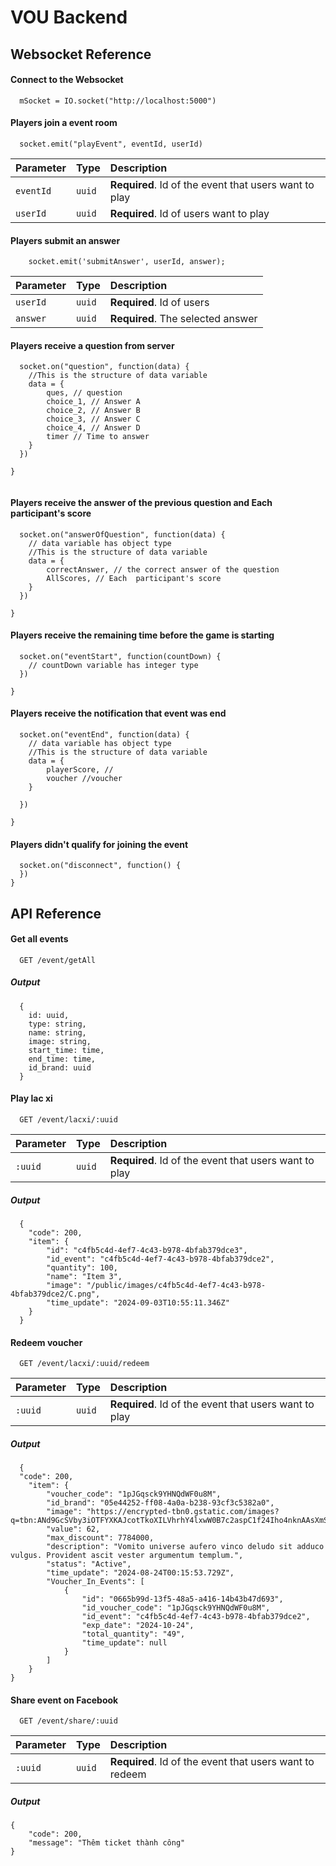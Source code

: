 
# VOU Backend

## Websocket Reference

#### Connect to the Websocket

```http
  mSocket = IO.socket("http://localhost:5000")
```

#### Players join a event room
```http
  socket.emit("playEvent", eventId, userId)
```

| Parameter | Type     | Description                       |
| :-------- | :------- | :-------------------------------- |
| `eventId` | `uuid`   | **Required**. Id of the event that users want to play |
| `userId` | `uuid`   | **Required**. Id of users want to play |


#### Players submit an answer

```http
    socket.emit('submitAnswer', userId, answer);
```

| Parameter | Type     | Description                       |
| :-------- | :------- | :-------------------------------- |
| `userId` | `uuid`   | **Required**. Id of users  |
| `answer` | `uuid`   | **Required**. The selected answer |


#### Players receive a question from server
```http
  socket.on("question", function(data) {
    //This is the structure of data variable
    data = {
        ques, // question
        choice_1, // Answer A
        choice_2, // Answer B
        choice_3, // Answer C
        choice_4, // Answer D
        timer // Time to answer
    }
  })
  
}


```


#### Players receive the answer of the previous question and  Each  participant's score
```http
  socket.on("answerOfQuestion", function(data) {
    // data variable has object type 
    //This is the structure of data variable
    data = {
        correctAnswer, // the correct answer of the question
        AllScores, // Each  participant's score
    }
  })
  
}
```


#### Players receive the remaining time before the game is starting
```http
  socket.on("eventStart", function(countDown) {
    // countDown variable has integer type 
  })
  
}
```

#### Players receive the notification that event was end
```http
  socket.on("eventEnd", function(data) {
    // data variable has object type 
    //This is the structure of data variable
    data = {
        playerScore, //
        voucher //voucher
    } 
    
  })
  
}
```


#### Players didn't qualify for joining the event 
```http
  socket.on("disconnect", function() {
  })
}
```

## API Reference

#### Get all events

```http
  GET /event/getAll
```

##### Output 

```http
  {
    id: uuid,
    type: string,
    name: string,
    image: string,
    start_time: time,
    end_time: time,
    id_brand: uuid
  }
```


#### Play lac xi 

```http
  GET /event/lacxi/:uuid
```
| Parameter | Type     | Description                       |
| :-------- | :------- | :-------------------------------- |
| `:uuid`    | `uuid`   | **Required**. Id of the event that users want to play |


##### Output 

```http
  {
    "code": 200,
    "item": {
        "id": "c4fb5c4d-4ef7-4c43-b978-4bfab379dce3",
        "id_event": "c4fb5c4d-4ef7-4c43-b978-4bfab379dce2",
        "quantity": 100,
        "name": "Item 3",
        "image": "/public/images/c4fb5c4d-4ef7-4c43-b978-4bfab379dce2/C.png",
        "time_update": "2024-09-03T10:55:11.346Z"
    }
  }
```


#### Redeem voucher 

```http
  GET /event/lacxi/:uuid/redeem
```
| Parameter | Type     | Description                       |
| :-------- | :------- | :-------------------------------- |
| `:uuid`    | `uuid`   | **Required**. Id of the event that users want to play |


##### Output 

```http
  {
  "code": 200,
    "item": {
        "voucher_code": "1pJGqsck9YHNQdWF0u8M",
        "id_brand": "05e44252-ff08-4a0a-b238-93cf3c5382a0",
        "image": "https://encrypted-tbn0.gstatic.com/images?q=tbn:ANd9GcSVby3iOTFYXKAJcotTkoXILVhrhY4lxwW0B7c2aspC1f24Iho4nknAAsXmSQ4ZwL9eYAA&usqp=CAU",
        "value": 62,
        "max_discount": 7784000,
        "description": "Vomito universe aufero vinco deludo sit adduco vulgus. Provident ascit vester argumentum templum.",
        "status": "Active",
        "time_update": "2024-08-24T00:15:53.729Z",
        "Voucher_In_Events": [
            {
                "id": "0665b99d-13f5-48a5-a416-14b43b47d693",
                "id_voucher_code": "1pJGqsck9YHNQdWF0u8M",
                "id_event": "c4fb5c4d-4ef7-4c43-b978-4bfab379dce2",
                "exp_date": "2024-10-24",
                "total_quantity": "49",
                "time_update": null
            }
        ]
    }
}
```


#### Share event on Facebook

```http
  GET /event/share/:uuid
```
| Parameter | Type     | Description                       |
| :-------- | :------- | :-------------------------------- |
| `:uuid`    | `uuid`   | **Required**. Id of the event that users want to redeem |


##### Output 

```http
{
    "code": 200,
    "message": "Thêm ticket thành công"
}
```




